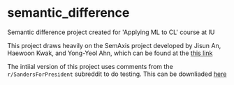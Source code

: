 # semantic_difference
Semantic difference project created for 'Applying ML to CL' course at IU

This project draws heavily on the SemAxis project developed by Jisun An, Haewoon Kwak, and Yong-Yeol Ahn, which can be found at the [this link](https://github.com/ghdi6758/SemAxis)


The intiial version of this project uses comments from the `r/SandersForPresident` subreddit to do testing. This can be downliaded [here](https://drive.google.com/file/d/1rfHPRY8_wTpqIYvh4CRzv7FZIw_PaVyy/view)

